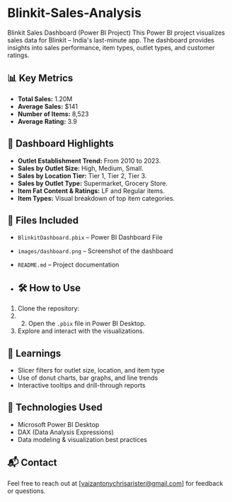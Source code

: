# Blinkit-Sales-Analysis
Blinkit Sales Dashboard (Power BI Project)  This Power BI project visualizes sales data for Blinkit – India's last-minute app. The dashboard provides insights into sales performance, item types, outlet types, and customer ratings.
## 📊 Key Metrics

- **Total Sales:** 1.20M
- **Average Sales:** $141
- **Number of Items:** 8,523
- **Average Rating:** 3.9

## 📌 Dashboard Highlights

- **Outlet Establishment Trend:** From 2010 to 2023.
- **Sales by Outlet Size:** High, Medium, Small.
- **Sales by Location Tier:** Tier 1, Tier 2, Tier 3.
- **Sales by Outlet Type:** Supermarket, Grocery Store.
- **Item Fat Content & Ratings:** LF and Regular items.
- **Item Types:** Visual breakdown of top item categories.

## 📁 Files Included

- `BlinkitDashboard.pbix` – Power BI Dashboard File
- `images/dashboard.png` – Screenshot of the dashboard
- `README.md` – Project documentation

- ## 🛠️ How to Use

1. Clone the repository:
2. 2. Open the `.pbix` file in Power BI Desktop.
3. Explore and interact with the visualizations.

## 🧠 Learnings

- Slicer filters for outlet size, location, and item type
- Use of donut charts, bar graphs, and line trends
- Interactive tooltips and drill-through reports

## 📌 Technologies Used

- Microsoft Power BI Desktop
- DAX (Data Analysis Expressions)
- Data modeling & visualization best practices

## 📬 Contact

Feel free to reach out at [vaizantonychrisarister@gmail.com] for feedback or questions.
